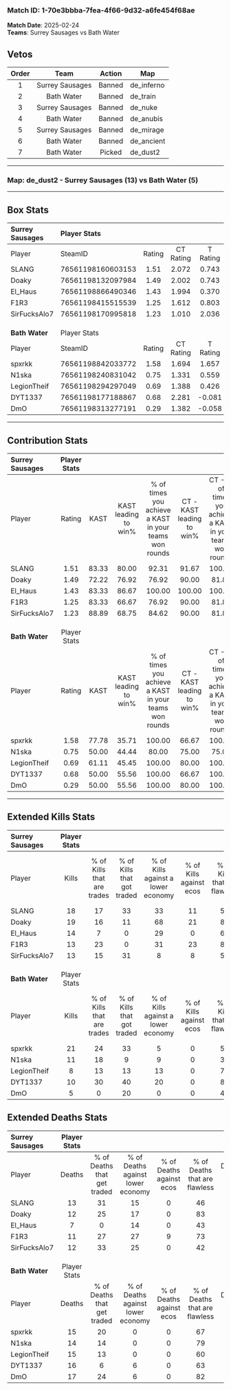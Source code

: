 ### Match ID: 1-70e3bbba-7fea-4f66-9d32-a6fe454f68ae  
**Match Date**: 2025-02-24  
**Teams**: Surrey Sausages vs Bath Water  

## Vetos  

| Order | Team | Action | Map |
| :---: | :--: | :----: | --- |
| 1 | Surrey Sausages | Banned | de_inferno |
| 2 | Bath Water | Banned | de_train |
| 3 | Surrey Sausages | Banned | de_nuke |
| 4 | Bath Water | Banned | de_anubis |
| 5 | Surrey Sausages | Banned | de_mirage |
| 6 | Bath Water | Banned | de_ancient |
| 7 | Bath Water | Picked | de_dust2 |

---  

### **Map**: de_dust2 - Surrey Sausages (13) vs Bath Water (5)  
---  

## Box Stats  

| **Surrey Sausages** | Player Stats      |        |           |          |       |       |       |         |        |      |     |
| :- | :- | :-: | :-: | :-: | :-: | :-: | :-: | :-: | :-: | :-: | :-: |
| Player              | SteamID           | Rating | CT Rating | T Rating | KAST  |  ADR  | Kills | Assists | Deaths | K/D  | HS% |
| SLANG               | 76561198160603153 |  1.51  |   2.072   |  0.743   | 83.33 | 101.1 |  18   |    6    |   13   | 1.38 | 22  |
| Doaky               | 76561198132097984 |  1.49  |   2.002   |  0.743   | 72.22 | 103.0 |  19   |    3    |   12   | 1.58 | 10  |
| El_Haus             | 76561198866490346 |  1.43  |   1.994   |  0.370   | 83.33 | 82.4  |  14   |    6    |   7    | 2.00 | 64  |
| F1R3                | 76561198415515539 |  1.25  |   1.612   |  0.803   | 83.33 | 80.1  |  13   |    5    |   11   | 1.18 | 61  |
| SirFucksAlo7        | 76561198170995818 |  1.23  |   1.010   |  2.036   | 88.89 | 68.7  |  13   |    5    |   12   | 1.08 | 38  |
|                     |                   |        |           |          |       |       |       |         |        |      |     |
|                     |                   |        |           |          |       |       |       |         |        |      |     |
|                     |                   |        |           |          |       |       |       |         |        |      |     |
| **Bath Water**      | Player Stats      |        |           |          |       |       |       |         |        |      |     |
| Player              | SteamID           | Rating | CT Rating | T Rating | KAST  |  ADR  | Kills | Assists | Deaths | K/D  | HS% |
| spxrkk              | 76561198842033772 |  1.58  |   1.694   |  1.657   | 77.78 | 116.4 |  21   |    2    |   15   | 1.40 | 28  |
| N1ska               | 76561198240831042 |  0.75  |   1.331   |  0.559   | 50.00 | 63.6  |  11   |    2    |   14   | 0.79 | 63  |
| LegionTheif         | 76561198294297049 |  0.69  |   1.388   |  0.426   | 61.11 | 62.3  |   8   |    7    |   15   | 0.53 | 37  |
| DYT1337             | 76561198177188867 |  0.68  |   2.281   |  -0.081  | 50.00 | 67.6  |  10   |    5    |   16   | 0.63 | 60  |
| DmO                 | 76561198313277191 |  0.29  |   1.382   |  -0.058  | 50.00 | 35.7  |   5   |    3    |   17   | 0.29 | 20  |
---  

## Contribution Stats  

| **Surrey Sausages** | Player Stats |       |                      |                                                        |                           |                                                             |                          |                                                            |
| :- | :-: | :-: | :-: | :-: | :-: | :-: | :-: | :-: |
| Player              |    Rating    | KAST  | KAST leading to win% | % of times you achieve a KAST in your teams won rounds | CT - KAST leading to win% | CT - % of times you achieve a KAST in your teams won rounds | T - KAST leading to win% | T - % of times you achieve a KAST in your teams won rounds |
| SLANG               |     1.51     | 83.33 |        80.00         |                         92.31                          |           91.67           |                           100.00                            |          33.33           |                           50.00                            |
| Doaky               |     1.49     | 72.22 |        76.92         |                         76.92                          |           90.00           |                            81.82                            |          33.33           |                           50.00                            |
| El_Haus             |     1.43     | 83.33 |        86.67         |                         100.00                         |          100.00           |                           100.00                            |          50.00           |                           100.00                           |
| F1R3                |     1.25     | 83.33 |        66.67         |                         76.92                          |           90.00           |                            81.82                            |          20.00           |                           50.00                            |
| SirFucksAlo7        |     1.23     | 88.89 |        68.75         |                         84.62                          |           90.00           |                            81.82                            |          33.33           |                           100.00                           |
|                     |              |       |                      |                                                        |                           |                                                             |                          |                                                            |
|                     |              |       |                      |                                                        |                           |                                                             |                          |                                                            |
|                     |              |       |                      |                                                        |                           |                                                             |                          |                                                            |
| **Bath Water**      | Player Stats |       |                      |                                                        |                           |                                                             |                          |                                                            |
| Player              |    Rating    | KAST  | KAST leading to win% | % of times you achieve a KAST in your teams won rounds | CT - KAST leading to win% | CT - % of times you achieve a KAST in your teams won rounds | T - KAST leading to win% | T - % of times you achieve a KAST in your teams won rounds |
| spxrkk              |     1.58     | 77.78 |        35.71         |                         100.00                         |           66.67           |                           100.00                            |          12.50           |                           100.00                           |
| N1ska               |     0.75     | 50.00 |        44.44         |                         80.00                          |           75.00           |                            75.00                            |          20.00           |                           100.00                           |
| LegionTheif         |     0.69     | 61.11 |        45.45         |                         100.00                         |           80.00           |                           100.00                            |          16.67           |                           100.00                           |
| DYT1337             |     0.68     | 50.00 |        55.56         |                         100.00                         |           66.67           |                           100.00                            |          33.33           |                           100.00                           |
| DmO                 |     0.29     | 50.00 |        55.56         |                         100.00                         |           80.00           |                           100.00                            |          25.00           |                           100.00                           |
---  

## Extended Kills Stats  

| **Surrey Sausages** | Player Stats |                            |                            |                                    |                         |                              |                                 |                                       |                    |           |
| :- | :-: | :-: | :-: | :-: | :-: | :-: | :-: | :-: | :-: | :-: |
| Player              |    Kills     | % of Kills that are trades | % of Kills that got traded | % of Kills against a lower economy | % of Kills against ecos | % of Kills that are flawless | % of Kills that are close duels | % of Kills that are assisted by flash | Pistol Round Kills | AWP Kills |
| SLANG               |      18      |             17             |             33             |                 33                 |           11            |              56              |               22                |                  11                   |         0          |     2     |
| Doaky               |      19      |             16             |             11             |                 68                 |           21            |              89              |                0                |                   0                   |         15         |     0     |
| El_Haus             |      14      |             7              |             0              |                 29                 |            0            |              64              |                7                |                   0                   |         0          |     1     |
| F1R3                |      13      |             23             |             0              |                 31                 |           23            |              85              |                0                |                   0                   |         1          |     1     |
| SirFucksAlo7        |      13      |             15             |             31             |                 8                  |            8            |              54              |                8                |                  15                   |         0          |     2     |
|                     |              |                            |                            |                                    |                         |                              |                                 |                                       |                    |           |
|                     |              |                            |                            |                                    |                         |                              |                                 |                                       |                    |           |
|                     |              |                            |                            |                                    |                         |                              |                                 |                                       |                    |           |
| **Bath Water**      | Player Stats |                            |                            |                                    |                         |                              |                                 |                                       |                    |           |
| Player              |    Kills     | % of Kills that are trades | % of Kills that got traded | % of Kills against a lower economy | % of Kills against ecos | % of Kills that are flawless | % of Kills that are close duels | % of Kills that are assisted by flash | Pistol Round Kills | AWP Kills |
| spxrkk              |      21      |             24             |             33             |                 5                  |            0            |              57              |                5                |                  10                   |         3          |     3     |
| N1ska               |      11      |             18             |             9              |                 9                  |            0            |              36              |               27                |                   0                   |         1          |     0     |
| LegionTheif         |      8       |             13             |             13             |                 13                 |            0            |              75              |                0                |                   0                   |         0          |     0     |
| DYT1337             |      10      |             30             |             40             |                 20                 |            0            |              80              |                0                |                   0                   |         0          |     4     |
| DmO                 |      5       |             0              |             20             |                 0                  |            0            |              40              |               20                |                   0                   |         0          |     1     |
## Extended Deaths Stats  

| **Surrey Sausages** | Player Stats |                             |                                   |                          |                               |                            |                           |               |
| :- | :-: | :-: | :-: | :-: | :-: | :-: | :-: | :-: |
| Player              |    Deaths    | % of Deaths that get traded | % of Deaths against lower economy | % of Deaths against ecos | % of Deaths that are flawless | % of Deaths that are close | % of Deaths while blinded | Deaths to AWP |
| SLANG               |      13      |             31              |                15                 |            0             |              46               |             15             |             8             |       0       |
| Doaky               |      12      |             25              |                17                 |            0             |              83               |             8              |             0             |       2       |
| El_Haus             |      7       |              0              |                14                 |            0             |              43               |             29             |             0             |       0       |
| F1R3                |      11      |             27              |                27                 |            9             |              73               |             0              |             0             |       0       |
| SirFucksAlo7        |      12      |             33              |                25                 |            0             |              42               |             0              |             8             |       2       |
|                     |              |                             |                                   |                          |                               |                            |                           |               |
|                     |              |                             |                                   |                          |                               |                            |                           |               |
|                     |              |                             |                                   |                          |                               |                            |                           |               |
| **Bath Water**      | Player Stats |                             |                                   |                          |                               |                            |                           |               |
| Player              |    Deaths    | % of Deaths that get traded | % of Deaths against lower economy | % of Deaths against ecos | % of Deaths that are flawless | % of Deaths that are close | % of Deaths while blinded | Deaths to AWP |
| spxrkk              |      15      |             20              |                 0                 |            0             |              67               |             7              |            13             |       1       |
| N1ska               |      14      |             14              |                 0                 |            0             |              79               |             0              |             0             |       5       |
| LegionTheif         |      15      |             13              |                 0                 |            0             |              60               |             13             |             7             |       3       |
| DYT1337             |      16      |              6              |                 6                 |            0             |              63               |             19             |             6             |       4       |
| DmO                 |      17      |             24              |                 6                 |            0             |              82               |             0              |             0             |       3       |
